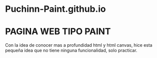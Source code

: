 # Puchinn-Paint.github.io
# PAGINA WEB TIPO PAINT 

Con la idea de conocer mas a profundidad html y html canvas, hice esta pequeña idea que no tiene ninguna funcionalidad, solo practicar.
